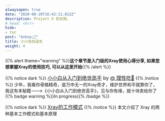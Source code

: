 ```yaml
---
alwaysopen: true
date: "2020-08-20T16:42:11.812Z"
description: Project X 的文档.
# head: <hr/>
hide:
- toc
post: "&nbsp;📙"
title: 小小白白话文
weight: 4
---
```

{{% alert theme="warning" %}}**这个章节是入门级的Xray使用心得分享, 如果您想掌握Xray的使用技巧, 可以从这里开始**{{% /alert %}}
<br>

{{% notice dark %}}
<font size=3>[小小白从入门到绝世高手](./) by [@ 理性吃🍉]()</font>
{{% /notice %}}
 少年，我看你骨骼精奇，是万中无一的Xray奇才，维护世界和平就靠你了，我这有本秘籍--->《小小白从入门到绝世高手》，见与你有缘，就十块卖给你了 {{% badge warning %}}In progress{{% /badge %}}

{{% notice dark %}}
<font size=3>[Xray的工作模式](./work)</font>
{{% /notice %}}
本文介绍了 Xray 的两种基本工作模式和基本原理
